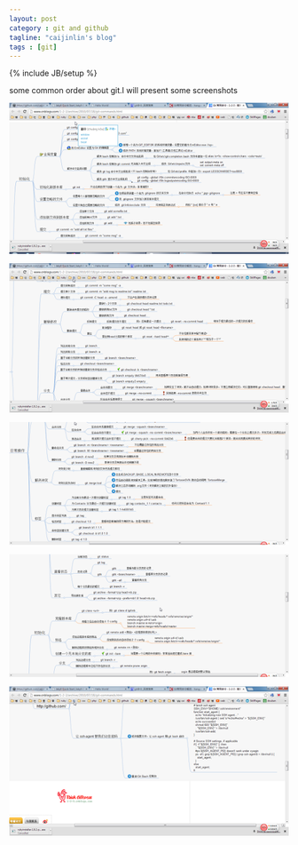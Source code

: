 ```yaml
---
layout: post
category : git and github
tagline: "caijinlin's blog"
tags : [git]
---
```

{% include JB/setup %}
 
   some common order about git.I will present some screenshots

[![](/images/img01.png)](/images/img01.png "some common order about git")

[![](/images/img02.png)](/images/img02.png "some common order about git")

[![](/images/img03.png)](/images/img03.png "some common order about git")

[![](/images/img04.png)](/images/img04.png "some common order about git")

[![](/images/img05.png)](/images/img05.png "some common order about git")

 

